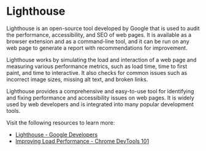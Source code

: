 # Lighthouse

Lighthouse is an open-source tool developed by Google that is used to audit the performance, accessibility, and SEO of web pages. It is available as a browser extension and as a command-line tool, and it can be run on any web page to generate a report with recommendations for improvement.

Lighthouse works by simulating the load and interaction of a web page and measuring various performance metrics, such as load time, time to first paint, and time to interactive. It also checks for common issues such as incorrect image sizes, missing alt text, and broken links.

Lighthouse provides a comprehensive and easy-to-use tool for identifying and fixing performance and accessibility issues on web pages. It is widely used by web developers and is integrated into many popular development tools.

Visit the following resources to learn more:

- [Lighthouse - Google Developers](https://developers.google.com/web/tools/lighthouse)
- [Improving Load Performance - Chrome DevTools 101](https://www.youtube.com/watch?v=5flw5q5odie)